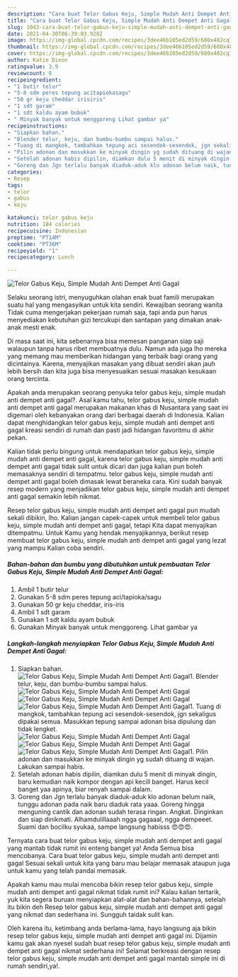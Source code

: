 ```yaml
---
description: "Cara buat Telor Gabus Keju, Simple Mudah Anti Dempet Anti Gagal Sederhana dan Mudah Dibuat"
title: "Cara buat Telor Gabus Keju, Simple Mudah Anti Dempet Anti Gagal Sederhana dan Mudah Dibuat"
slug: 1043-cara-buat-telor-gabus-keju-simple-mudah-anti-dempet-anti-gagal-sederhana-dan-mudah-dibuat
date: 2021-04-30T06:39:03.928Z
image: https://img-global.cpcdn.com/recipes/3dee46b105ed2d59/680x482cq70/telor-gabus-keju-simple-mudah-anti-dempet-anti-gagal-foto-resep-utama.jpg
thumbnail: https://img-global.cpcdn.com/recipes/3dee46b105ed2d59/680x482cq70/telor-gabus-keju-simple-mudah-anti-dempet-anti-gagal-foto-resep-utama.jpg
cover: https://img-global.cpcdn.com/recipes/3dee46b105ed2d59/680x482cq70/telor-gabus-keju-simple-mudah-anti-dempet-anti-gagal-foto-resep-utama.jpg
author: Katie Dixon
ratingvalue: 3.9
reviewcount: 8
recipeingredient:
- "1 butir telur"
- "5-8 sdm peres tepung acitapiokasagu"
- "50 gr keju cheddar irisiris"
- "1 sdt garam"
- "1 sdt kaldu ayam bubuk"
- " Minyak banyak untuk menggoreng Lihat gambar ya"
recipeinstructions:
- "Siapkan bahan."
- "Blender telur, keju, dan bumbu-bumbu sampai halus."
- "Tuang di mangkok, tambahkan tepung aci sesendok-sesendok, jgn sekaligus dipakai semua. Masukkan tepung sampai adonan bisa dipulung dan tidak lengket."
- "Pilin adonan dan masukkan ke minyak dingin yg sudah dituang di wajan. Lakukan sampai habis."
- "Setelah adonan habis dipilin, diamkan dulu 5 menit di minyak dingin, baru kemudian naik kompor dengan api kecill banget. Harus kecil banget yaa apinya, biar renyah sampai dalam."
- "Goreng dan Jgn terlalu banyak diaduk-aduk klo adonan belum naik, tunggu adonan pada naik baru diaduk rata yaaa. Goreng hingga menguning cantik dan adonan sudah terasa ringan. Angkat. Dinginkan dan siap dinikmati. Alhamdulillaaah ngga gagaaal, ngga dempeeet. Suami dan bocilku syukaa, sampe langsung habisss 😍😍😍."
categories:
- Resep
tags:
- telor
- gabus
- keju

katakunci: telor gabus keju 
nutrition: 184 calories
recipecuisine: Indonesian
preptime: "PT14M"
cooktime: "PT36M"
recipeyield: "1"
recipecategory: Lunch

---
```



![Telor Gabus Keju, Simple Mudah Anti Dempet Anti Gagal](https://img-global.cpcdn.com/recipes/3dee46b105ed2d59/680x482cq70/telor-gabus-keju-simple-mudah-anti-dempet-anti-gagal-foto-resep-utama.jpg)

Selaku seorang istri, menyuguhkan olahan enak buat famili merupakan suatu hal yang mengasyikan untuk kita sendiri. Kewajiban seorang  wanita Tidak cuma mengerjakan pekerjaan rumah saja, tapi anda pun harus menyediakan kebutuhan gizi tercukupi dan santapan yang dimakan anak-anak mesti enak.

Di masa  saat ini, kita sebenarnya bisa memesan panganan siap saji walaupun tanpa harus ribet membuatnya dulu. Namun ada juga lho mereka yang memang mau memberikan hidangan yang terbaik bagi orang yang dicintainya. Karena, menyajikan masakan yang dibuat sendiri akan jauh lebih bersih dan kita juga bisa menyesuaikan sesuai masakan kesukaan orang tercinta. 



Apakah anda merupakan seorang penyuka telor gabus keju, simple mudah anti dempet anti gagal?. Asal kamu tahu, telor gabus keju, simple mudah anti dempet anti gagal merupakan makanan khas di Nusantara yang saat ini digemari oleh kebanyakan orang dari berbagai daerah di Indonesia. Kalian dapat menghidangkan telor gabus keju, simple mudah anti dempet anti gagal kreasi sendiri di rumah dan pasti jadi hidangan favoritmu di akhir pekan.

Kalian tidak perlu bingung untuk mendapatkan telor gabus keju, simple mudah anti dempet anti gagal, karena telor gabus keju, simple mudah anti dempet anti gagal tidak sulit untuk dicari dan juga kalian pun boleh memasaknya sendiri di tempatmu. telor gabus keju, simple mudah anti dempet anti gagal boleh dimasak lewat beraneka cara. Kini sudah banyak resep modern yang menjadikan telor gabus keju, simple mudah anti dempet anti gagal semakin lebih nikmat.

Resep telor gabus keju, simple mudah anti dempet anti gagal pun mudah sekali dibikin, lho. Kalian jangan capek-capek untuk membeli telor gabus keju, simple mudah anti dempet anti gagal, tetapi Kita dapat menyajikan ditempatmu. Untuk Kamu yang hendak menyajikannya, berikut resep membuat telor gabus keju, simple mudah anti dempet anti gagal yang lezat yang mampu Kalian coba sendiri.

<!--inarticleads1-->

##### Bahan-bahan dan bumbu yang dibutuhkan untuk pembuatan Telor Gabus Keju, Simple Mudah Anti Dempet Anti Gagal:

1. Ambil 1 butir telur
1. Gunakan 5-8 sdm peres tepung aci/tapioka/sagu
1. Gunakan 50 gr keju cheddar, iris-iris
1. Ambil 1 sdt garam
1. Gunakan 1 sdt kaldu ayam bubuk
1. Gunakan  Minyak banyak untuk menggoreng. Lihat gambar ya




<!--inarticleads2-->

##### Langkah-langkah menyiapkan Telor Gabus Keju, Simple Mudah Anti Dempet Anti Gagal:

1. Siapkan bahan.
<img src="https://img-global.cpcdn.com/steps/99d099fced736965/160x128cq70/telor-gabus-keju-simple-mudah-anti-dempet-anti-gagal-langkah-memasak-1-foto.jpg" alt="Telor Gabus Keju, Simple Mudah Anti Dempet Anti Gagal">1. Blender telur, keju, dan bumbu-bumbu sampai halus.
<img src="https://img-global.cpcdn.com/steps/52579bcf4645f0eb/160x128cq70/telor-gabus-keju-simple-mudah-anti-dempet-anti-gagal-langkah-memasak-2-foto.jpg" alt="Telor Gabus Keju, Simple Mudah Anti Dempet Anti Gagal"><img src="https://img-global.cpcdn.com/steps/ea2d399775181222/160x128cq70/telor-gabus-keju-simple-mudah-anti-dempet-anti-gagal-langkah-memasak-2-foto.jpg" alt="Telor Gabus Keju, Simple Mudah Anti Dempet Anti Gagal"><img src="https://img-global.cpcdn.com/steps/754a9e02f908d0d0/160x128cq70/telor-gabus-keju-simple-mudah-anti-dempet-anti-gagal-langkah-memasak-2-foto.jpg" alt="Telor Gabus Keju, Simple Mudah Anti Dempet Anti Gagal">1. Tuang di mangkok, tambahkan tepung aci sesendok-sesendok, jgn sekaligus dipakai semua. Masukkan tepung sampai adonan bisa dipulung dan tidak lengket.
<img src="https://img-global.cpcdn.com/steps/6a9ceadf82a9e84e/160x128cq70/telor-gabus-keju-simple-mudah-anti-dempet-anti-gagal-langkah-memasak-3-foto.jpg" alt="Telor Gabus Keju, Simple Mudah Anti Dempet Anti Gagal"><img src="https://img-global.cpcdn.com/steps/287bf490c7314d20/160x128cq70/telor-gabus-keju-simple-mudah-anti-dempet-anti-gagal-langkah-memasak-3-foto.jpg" alt="Telor Gabus Keju, Simple Mudah Anti Dempet Anti Gagal"><img src="https://img-global.cpcdn.com/steps/948140a9c60d4582/160x128cq70/telor-gabus-keju-simple-mudah-anti-dempet-anti-gagal-langkah-memasak-3-foto.jpg" alt="Telor Gabus Keju, Simple Mudah Anti Dempet Anti Gagal">1. Pilin adonan dan masukkan ke minyak dingin yg sudah dituang di wajan. Lakukan sampai habis.
1. Setelah adonan habis dipilin, diamkan dulu 5 menit di minyak dingin, baru kemudian naik kompor dengan api kecill banget. Harus kecil banget yaa apinya, biar renyah sampai dalam.
1. Goreng dan Jgn terlalu banyak diaduk-aduk klo adonan belum naik, tunggu adonan pada naik baru diaduk rata yaaa. Goreng hingga menguning cantik dan adonan sudah terasa ringan. Angkat. Dinginkan dan siap dinikmati. Alhamdulillaaah ngga gagaaal, ngga dempeeet. Suami dan bocilku syukaa, sampe langsung habisss 😍😍😍.




Ternyata cara buat telor gabus keju, simple mudah anti dempet anti gagal yang mantab tidak rumit ini enteng banget ya! Anda Semua bisa mencobanya. Cara buat telor gabus keju, simple mudah anti dempet anti gagal Sesuai sekali untuk kita yang baru mau belajar memasak ataupun juga untuk kamu yang telah pandai memasak.

Apakah kamu mau mulai mencoba bikin resep telor gabus keju, simple mudah anti dempet anti gagal nikmat tidak rumit ini? Kalau kalian tertarik, yuk kita segera buruan menyiapkan alat-alat dan bahan-bahannya, setelah itu bikin deh Resep telor gabus keju, simple mudah anti dempet anti gagal yang nikmat dan sederhana ini. Sungguh taidak sulit kan. 

Oleh karena itu, ketimbang anda berlama-lama, hayo langsung aja bikin resep telor gabus keju, simple mudah anti dempet anti gagal ini. Dijamin kamu gak akan nyesel sudah buat resep telor gabus keju, simple mudah anti dempet anti gagal nikmat sederhana ini! Selamat berkreasi dengan resep telor gabus keju, simple mudah anti dempet anti gagal mantab simple ini di rumah sendiri,ya!.

